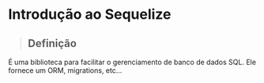 # Introdução ao Sequelize

> ## **Definição**

É uma biblioteca para facilitar o gerenciamento de banco de dados SQL. Ele fornece um ORM, migrations, etc...

